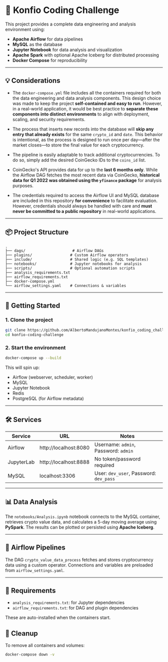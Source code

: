 # 🚀 Konfio Coding Challenge

This project provides a complete data engineering and analysis environment using:

- **Apache Airflow** for data pipelines
- **MySQL** as the database
- **Jupyter Notebook** for data analysis and visualization
- **Apache Spark** with optional Apache Iceberg for distributed processing
- **Docker Compose** for reproducibility

---
## 💡 Considerations
- The `docker-compose.yml` file includes all the containers required for both the data engineering and data analysis components. This design choice was made to keep the project **self-contained and easy to run**. However, in a real-world application, it would be best practice to **separate these components into distinct environments** to align with deployment, scaling, and security requirements.

- The process that inserts new records into the database will **skip any entry that already exists** for the same `crypto_id` and `date`. This behavior is intentional, as the process is designed to run once per day—after the market closes—to store the final value for each cryptocurrency.

- The pipeline is easily adaptable to track additional cryptocurrencies. To do so, simply add the desired CoinGecko IDs to the `coins_id` list.

- CoinGecko's API provides data for up to the **last 6 months only**. While the Airflow DAG fetches the most recent data via CoinGecko, **historical data for Q1 2022 was obtained using the `yfinance` package** for analysis purposes.

- The credentials required to access the Airflow UI and MySQL database are included in this repository **for convenience** to facilitate evaluation. However, credentials should always be handled with care and **must never be committed to a public repository** in real-world applications.

---


## 📦 Project Structure

```
.
├── dags/                     # Airflow DAGs
├── plugins/                 # Custom Airflow operators
├── include/                 # Shared logic (e.g. SQL templates)
├── notebooks/               # Jupyter notebooks for analysis
├── scripts/                 # Optional automation scripts
├── analysis_requirements.txt
├── airflow_requirements.txt
├── docker-compose.yml
└── airflow_settings.yaml    # Connections & variables
```

---

## 🚀 Getting Started

### 1. Clone the project

```bash
git clone https://github.com/AlbertoMandujanoMontes/konfio_coding_challenge.git
cd konfio-coding-challenge
```

### 2. Start the environment

```bash
docker-compose up --build
```

This will spin up:
- Airflow (webserver, scheduler, worker)
- MySQL
- Jupyter Notebook 
- Redis
- PostgreSQL (for Airflow metadata)

---

## 🛠 Services

| Service     | URL                         | Notes                       |
|-------------|-----------------------------|-----------------------------|
| Airflow     | http://localhost:8080       | Username: `admin`, Password: `admin` |
| JupyterLab  | http://localhost:8888       | No token/password required  |
| MySQL       | localhost:3306              | User: `dev_user`, Password: `dev_pass` |

---

## 📊 Data Analysis

The `notebooks/Analysis.ipynb` notebook connects to the MySQL container, retrieves crypto value data, and calculates a 5-day moving average using **PySpark**. The results can be plotted or persisted using **Apache Iceberg**.

---

## 🧪 Airflow Pipelines

The DAG `crypto_value_data_process` fetches and stores cryptocurrency data using a custom operator. Connections and variables are preloaded from `airflow_settings.yaml`.

---

## 🧹 Requirements

- `analysis_requirements.txt`: for Jupyter dependencies
- `airflow_requirements.txt`: for DAG and plugin dependencies

These are auto-installed when the containers start.


## 🧼 Cleanup

To remove all containers and volumes:

```bash
docker-compose down -v
```